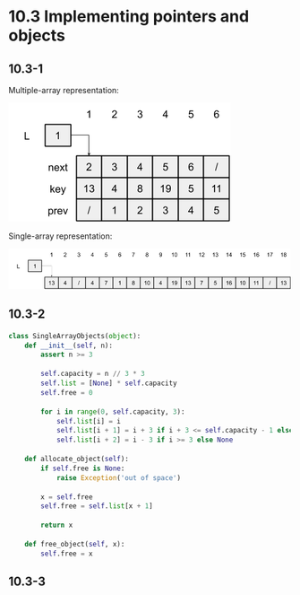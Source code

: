 # 10.3 Implementing pointers and objects
## 10.3-1
Multiple-array representation:

![Alt text](./10.3-1-a.png)

Single-array representation:

![Alt text](./10.3-1-b.png)

## 10.3-2
```py
class SingleArrayObjects(object):
    def __init__(self, n):
        assert n >= 3

        self.capacity = n // 3 * 3
        self.list = [None] * self.capacity
        self.free = 0

        for i in range(0, self.capacity, 3):
            self.list[i] = i
            self.list[i + 1] = i + 3 if i + 3 <= self.capacity - 1 else None
            self.list[i + 2] = i - 3 if i >= 3 else None

    def allocate_object(self):
        if self.free is None:
            raise Exception('out of space')

        x = self.free
        self.free = self.list[x + 1]

        return x

    def free_object(self, x):
        self.free = x
```

## 10.3-3
